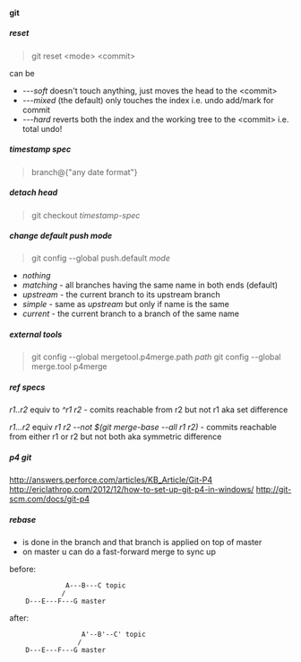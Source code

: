#### git

##### reset 

> git reset \<mode\> \<commit\>

<mode> can be

- *---soft* doesn't touch anything, just moves the head to the \<commit\>
- *---mixed* (the default) only touches the index i.e. undo add/mark for commit
- *---hard* reverts both the index and the working tree to the \<commit\> i.e. total undo!

##### timestamp spec

> branch@{"any date format"}

##### detach head

> git checkout *timestamp-spec*

##### change default push mode

> git config --global push.default *mode*

- *nothing*
- *matching* - all branches having the same name in both ends (default)
- *upstream* - the current branch to its upstream branch
- *simple* - same as *upstream* but only if name is the same
- *current* - the current branch to a branch of the same name

##### external tools

> git config --global mergetool.p4merge.path *path*
> git config --global merge.tool p4merge

##### ref specs

*r1..r2* equiv to *^r1 r2* - comits reachable from r2 but not r1 aka set difference

*r1...r2* equiv *r1 r2 --not $(git merge-base --all r1 r2)* - commits reachable from either r1 or r2 but not both aka symmetric difference

##### p4 git

http://answers.perforce.com/articles/KB_Article/Git-P4
http://ericlathrop.com/2012/12/how-to-set-up-git-p4-in-windows/
http://git-scm.com/docs/git-p4

##### rebase

- is done in the branch and that branch is applied on top of master
- on master u can do a fast-forward merge to sync up

before:
```
              A---B---C topic
             /
    D---E---F---G master
```

after:
```
                  A'--B'--C' topic
                 /
    D---E---F---G master
```
